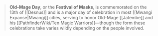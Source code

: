 > **Old-Mage Day**, or the **Festival of Masks**, is commemorated on the 13th of [[Desnus]] and is a major day of celebration in most [[Mwangi Expanse|Mwangi]] cities, serving to honor Old-Mage [[Jatembe]] and his [[PathfinderWiki/Ten Magic Warriors]]—though the form these celebrations take varies wildly depending on the people involved.







